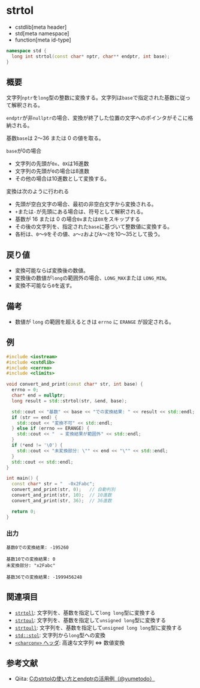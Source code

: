 # strtol
* cstdlib[meta header]
* std[meta namespace]
* function[meta id-type]

```cpp
namespace std {
  long int strtol(const char* nptr, char** endptr, int base);
}
```

## 概要
文字列`nptr`を`long`型の整数に変換する。文字列は`base`で指定された基数に従って解釈される。

`endptr`が非`nullptr`の場合、変換が終了した位置の文字へのポインタがそこに格納される。

基数`base`は 2～36 または 0 の値を取る。

`base`が0の場合
- 文字列の先頭が`0x`、`0X`は16進数
- 文字列の先頭が`0`の場合は8進数
- その他の場合は10進数として変換する。

変換は次のように行われる
- 先頭が空白文字の場合、最初の非空白文字から変換される。
- `+`または`-`が先頭にある場合は、符号として解釈される。
- 基数が 16 または 0 の場合`0x`または`0X`をスキップする
- その後の文字列を、指定された`base`に基づいて整数値に変換する。
- 各桁は、`0`〜`9`をその値、`a`〜`z`および`A`〜`Z`を10〜35として扱う。

## 戻り値
- 変換可能ならば変換後の数値。
- 変換後の数値が`long`の範囲外の場合、`LONG_MAX`または `LONG_MIN`。
- 変換不可能なら`0`を返す。

## 備考
- 数値が `long` の範囲を超えるときは `errno` に `ERANGE` が設定される。

## 例
```cpp example
#include <iostream>
#include <cstdlib>
#include <cerrno>
#include <climits>

void convert_and_print(const char* str, int base) {
  errno = 0;
  char* end = nullptr;
  long result = std::strtol(str, &end, base);

  std::cout << "基数" << base << "での変換結果: " << result << std::endl;
  if (str == end) {
    std::cout << "変換不可" << std::endl;
  } else if (errno == ERANGE) {
    std::cout << "  → 変換結果が範囲外" << std::endl;
  }
  if (*end != '\0') {
    std::cout << "未変換部分: \"" << end << "\"" << std::endl;
  }
  std::cout << std::endl;
}

int main() {
  const char* str = "  -0x2Fabc";
  convert_and_print(str, 0);   // 自動判別
  convert_and_print(str, 10);  // 10進数
  convert_and_print(str, 36);  // 36進数

  return 0;
}

```
### 出力
```
基数0での変換結果: -195260

基数10での変換結果: 0
未変換部分: "x2Fabc"

基数36での変換結果: -1999456248

```

## 関連項目
- [`strtoll`](strtoll.md.nolink): 文字列を、基数を指定して`long long`型に変換する
- [`strtoul`](strtoul.md.nolink): 文字列を、基数を指定して`unsigned long`型に変換する
- [`strtoull`](strtoull.md.nolink): 文字列を、基数を指定して`unsigned long long`型に変換する
- [`std::stol`](/reference/string/stol.md): 文字列から`long`型への変換
- [`<charconv>` ヘッダ](/reference/charconv.md): 高速な文字列 ⇔ 数値変換

## 参考文献
- Qiita: [Cのstrtolの使い方とendptrの活用例（@yumetodo）](https://qiita.com/yumetodo/items/238751b879c09b56234b)
